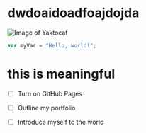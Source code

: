 # dwdoaidoadfoajdojda 

![Image of Yaktocat](https://octodex.github.com/images/yaktocat.png)
``` javascript
var myVar = "Hello, world!";
```
# this is meaningful
- [ ] Turn on GitHub Pages
- [ ] Outline my portfolio
- [ ] Introduce myself to the world


